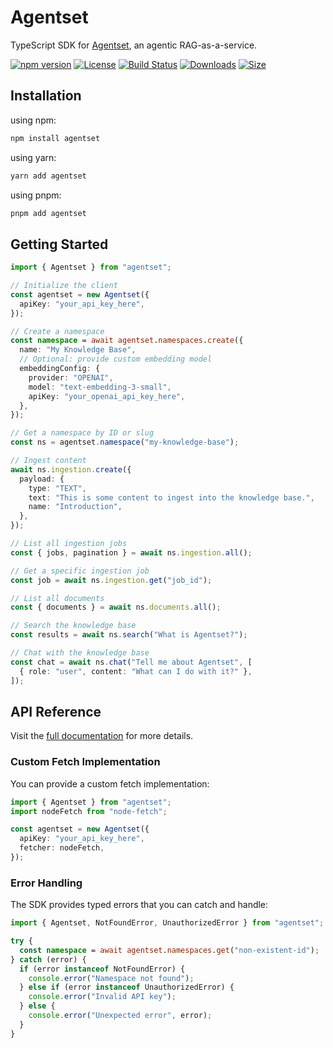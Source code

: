 # Agentset

TypeScript SDK for [Agentset](https://agentset.ai), an agentic RAG-as-a-service.

[![npm version][npm-badge]][npm]
[![License][license-badge]][license]
[![Build Status][build-badge]][build]
[![Downloads][downloads-badge]][npm]
[![Size][size-badge]][npm]

## Installation

using npm:

```sh
npm install agentset
```

using yarn:

```sh
yarn add agentset
```

using pnpm:

```sh
pnpm add agentset
```

## Getting Started

```typescript
import { Agentset } from "agentset";

// Initialize the client
const agentset = new Agentset({
  apiKey: "your_api_key_here",
});

// Create a namespace
const namespace = await agentset.namespaces.create({
  name: "My Knowledge Base",
  // Optional: provide custom embedding model
  embeddingConfig: {
    provider: "OPENAI",
    model: "text-embedding-3-small",
    apiKey: "your_openai_api_key_here",
  },
});

// Get a namespace by ID or slug
const ns = agentset.namespace("my-knowledge-base");

// Ingest content
await ns.ingestion.create({
  payload: {
    type: "TEXT",
    text: "This is some content to ingest into the knowledge base.",
    name: "Introduction",
  },
});

// List all ingestion jobs
const { jobs, pagination } = await ns.ingestion.all();

// Get a specific ingestion job
const job = await ns.ingestion.get("job_id");

// List all documents
const { documents } = await ns.documents.all();

// Search the knowledge base
const results = await ns.search("What is Agentset?");

// Chat with the knowledge base
const chat = await ns.chat("Tell me about Agentset", [
  { role: "user", content: "What can I do with it?" },
]);
```

## API Reference

Visit the [full documentation](https://docs.agentset.ai) for more details.

### Custom Fetch Implementation

You can provide a custom fetch implementation:

```typescript
import { Agentset } from "agentset";
import nodeFetch from "node-fetch";

const agentset = new Agentset({
  apiKey: "your_api_key_here",
  fetcher: nodeFetch,
});
```

### Error Handling

The SDK provides typed errors that you can catch and handle:

```typescript
import { Agentset, NotFoundError, UnauthorizedError } from "agentset";

try {
  const namespace = await agentset.namespaces.get("non-existent-id");
} catch (error) {
  if (error instanceof NotFoundError) {
    console.error("Namespace not found");
  } else if (error instanceof UnauthorizedError) {
    console.error("Invalid API key");
  } else {
    console.error("Unexpected error", error);
  }
}
```

<!-- Links -->

[docs]: https://docs.agentset.ai/
[build-badge]: https://github.com/agentset-ai/agentset/actions/workflows/release.yml/badge.svg
[build]: https://github.com/agentset-ai/agentset/actions/workflows/release.yml
[license-badge]: https://badgen.net/github/license/agentset-ai/agentset
[license]: https://github.com/agentset-ai/agentset/blob/main/LICENSE
[npm]: https://www.npmjs.com/package/agentset
[npm-badge]: https://badgen.net/npm/v/agentset
[downloads-badge]: https://img.shields.io/npm/dm/agentset.svg
[size-badge]: https://badgen.net/packagephobia/publish/agentset
